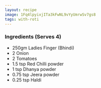 ```yaml
---
layout: recipe
image: 1Fq4lpyixjITa3kFwNL9vYyUmrwSv7gs8
tags: with-roti
---
```


### Ingredients (Serves 4)

- 250gm Ladies Finger (Bhindi)
- 2 Onion
- 2 Tomatoes
- 1.5 tsp Red Chilli powder
- 1 tsp Dhanya powder
- 0.75 tsp Jeera powder
- 0.25 tsp Haldi
